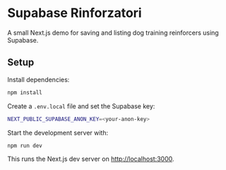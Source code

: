 # Supabase Rinforzatori

A small Next.js demo for saving and listing dog training reinforcers using Supabase.

## Setup

Install dependencies:

```bash
npm install
```

Create a `.env.local` file and set the Supabase key:

```bash
NEXT_PUBLIC_SUPABASE_ANON_KEY=<your-anon-key>
```

Start the development server with:

```bash
npm run dev
```

This runs the Next.js dev server on <http://localhost:3000>.
